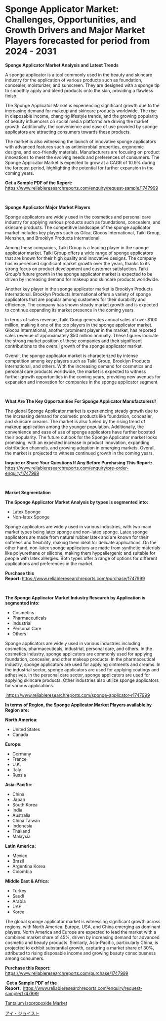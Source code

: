 <p><h1>Sponge Applicator Market: Challenges, Opportunities, and Growth Drivers and Major Market Players forecasted for period from 2024 - 2031</h1></p><p><strong>Sponge Applicator Market Analysis and Latest Trends</strong></p>
<p><p>A sponge applicator is a tool commonly used in the beauty and skincare industry for the application of various products such as foundation, concealer, moisturizer, and sunscreen. They are designed with a sponge tip to smoothly apply and blend products onto the skin, providing a flawless finish.</p><p>The Sponge Applicator Market is experiencing significant growth due to the increasing demand for makeup and skincare products worldwide. The rise in disposable income, changing lifestyle trends, and the growing popularity of beauty influencers on social media platforms are driving the market growth. Additionally, the convenience and ease of use provided by sponge applicators are attracting consumers towards these products.</p><p>The market is also witnessing the launch of innovative sponge applicators with advanced features such as antimicrobial properties, ergonomic designs, and eco-friendly materials. Manufacturers are focusing on product innovations to meet the evolving needs and preferences of consumers. The Sponge Applicator Market is expected to grow at a CAGR of 10.9% during the forecast period, highlighting the potential for further expansion in the coming years.</p></p>
<p><strong>Get a Sample PDF of the Report:&nbsp;</strong> <a href="https://www.reliableresearchreports.com/enquiry/request-sample/1747999">https://www.reliableresearchreports.com/enquiry/request-sample/1747999</a></p>
<p>&nbsp;</p>
<p><strong>Sponge Applicator Major Market Players</strong></p>
<p><p>Sponge applicators are widely used in the cosmetics and personal care industry for applying various products such as foundations, concealers, and skincare products. The competitive landscape of the sponge applicator market includes key players such as Gilca, Glocos International, Taiki Group, Menshen, and Brooklyn Products International. </p><p>Among these companies, Taiki Group is a leading player in the sponge applicator market. Taiki Group offers a wide range of sponge applicators that are known for their high quality and innovative designs. The company has experienced significant market growth over the years, thanks to its strong focus on product development and customer satisfaction. Taiki Group's future growth in the sponge applicator market is expected to be driven by increasing demand for makeup and skincare products worldwide.</p><p>Another key player in the sponge applicator market is Brooklyn Products International. Brooklyn Products International offers a variety of sponge applicators that are popular among customers for their durability and efficiency. The company has shown steady market growth and is expected to continue expanding its market presence in the coming years. </p><p>In terms of sales revenue, Taiki Group generates annual sales of over $100 million, making it one of the top players in the sponge applicator market. Glocos International, another prominent player in the market, has reported sales revenue of approximately $50 million annually. These figures indicate the strong market position of these companies and their significant contributions to the overall growth of the sponge applicator market. </p><p>Overall, the sponge applicator market is characterized by intense competition among key players such as Taiki Group, Brooklyn Products International, and others. With the increasing demand for cosmetics and personal care products worldwide, the market is expected to witness further growth opportunities in the coming years, providing new avenues for expansion and innovation for companies in the sponge applicator segment.</p></p>
<p>&nbsp;</p>
<p><strong>What Are The Key Opportunities For Sponge Applicator Manufacturers?</strong></p>
<p><p>The global Sponge Applicator market is experiencing steady growth due to the increasing demand for cosmetic products like foundation, concealer, and skincare creams. The market is also fueled by the rising trend of makeup application among the younger population. Additionally, the convenience and ease of use of sponge applicators have further boosted their popularity. The future outlook for the Sponge Applicator market looks promising, with an expected increase in product innovation, expanding distribution channels, and growing adoption in emerging markets. Overall, the market is projected to witness continued growth in the coming years.</p></p>
<p><strong>Inquire or Share Your Questions If Any Before Purchasing This Report:</strong> <a href="https://www.reliableresearchreports.com/enquiry/pre-order-enquiry/1747999">https://www.reliableresearchreports.com/enquiry/pre-order-enquiry/1747999</a></p>
<p>&nbsp;</p>
<p><strong>Market Segmentation</strong></p>
<p><strong>The Sponge Applicator Market Analysis by types is segmented into:</strong></p>
<p><ul><li>Latex Sponge</li><li>Non-latex Sponge</li></ul></p>
<p><p>Sponge applicators are widely used in various industries, with two main market types being latex sponge and non-latex sponge. Latex sponge applicators are made from natural rubber latex and are known for their softness and flexibility, making them ideal for delicate applications. On the other hand, non-latex sponge applicators are made from synthetic materials like polyurethane or silicone, making them hypoallergenic and suitable for people with latex allergies. Both types offer a range of options for different applications and preferences in the market.</p></p>
<p><strong>Purchase this Report:&nbsp;</strong><a href="https://www.reliableresearchreports.com/purchase/1747999">https://www.reliableresearchreports.com/purchase/1747999</a></p>
<p>&nbsp;</p>
<p><strong>The Sponge Applicator Market Industry Research by Application is segmented into:</strong></p>
<p><ul><li>Cosmetics</li><li>Pharmaceuticals</li><li>Industrial</li><li>Personal Care</li><li>Others</li></ul></p>
<p><p>Sponge applicators are widely used in various industries including cosmetics, pharmaceuticals, industrial, personal care, and others. In the cosmetics industry, sponge applicators are commonly used for applying foundation, concealer, and other makeup products. In the pharmaceutical industry, sponge applicators are used for applying ointments and creams. In the industrial sector, sponge applicators are used for applying coatings and adhesives. In the personal care sector, sponge applicators are used for applying skincare products. Other industries also utilize sponge applicators for various applications.</p></p>
<p><a href="https://www.reliableresearchreports.com/sponge-applicator-r1747999">&nbsp;https://www.reliableresearchreports.com/sponge-applicator-r1747999</a></p>
<p><strong>In terms of Region, the Sponge Applicator Market Players available by Region are:</strong></p>
<p>
    <p> <strong> North America: </strong>
        <ul>
            <li>United States</li>
            <li>Canada</li>
        </ul>
        </p> 
    <p> <strong> Europe: </strong>
        <ul>
            <li>Germany</li>
            <li>France</li>
            <li>U.K.</li>
            <li>Italy</li>
            <li>Russia</li>
        </ul>
        </p> 
    <p> <strong> Asia-Pacific: </strong>
        <ul>
            <li>China</li>
            <li>Japan</li>
            <li>South Korea</li>
            <li>India</li>
            <li>Australia</li>
            <li>China Taiwan</li>
            <li>Indonesia</li>
            <li>Thailand</li>
            <li>Malaysia</li>
        </ul>
        </p> 
    <p> <strong> Latin America: </strong>
        <ul>
            <li>Mexico</li>
            <li>Brazil</li>
            <li>Argentina Korea</li>
            <li>Colombia</li>
        </ul>
        </p> 
    <p> <strong> Middle East & Africa: </strong>
        <ul>
            <li>Turkey</li>
            <li>Saudi</li>
            <li>Arabia</li>
            <li>UAE</li>
            <li>Korea</li>
        </ul>
    </p>
    </p>
<p><p>The global sponge applicator market is witnessing significant growth across regions, with North America, Europe, USA, and China emerging as dominant players. North America and Europe are expected to lead the market with a combined market share of 45%, driven by increasing demand for advanced cosmetic and beauty products. Similarly, Asia-Pacific, particularly China, is projected to exhibit substantial growth, capturing a market share of 30%, attributed to rising disposable income and growing beauty consciousness among consumers.</p></p>
<p><strong>Purchase this Report: </strong><a href="https://www.reliableresearchreports.com/purchase/1747999">https://www.reliableresearchreports.com/purchase/1747999</a></p>
<p>&nbsp;<strong>Get a Sample PDF of the Report:&nbsp;&nbsp;</strong><a href="https://www.reliableresearchreports.com/enquiry/request-sample/1747999">https://www.reliableresearchreports.com/enquiry/request-sample/1747999</a></p>
<p><strong></strong></p>
<p><p><a href="https://github.com/brendafegmorris532/Market-Research-Report-List-1/blob/main/tantalum-isopropoxide-market.md">Tantalum Isopropoxide Market</a></p><p><a href="https://github.com/NikitaBruen/Market-Research-Report-List-2/blob/main/921862329354.md">アイ・ジョイスト</a></p></p>